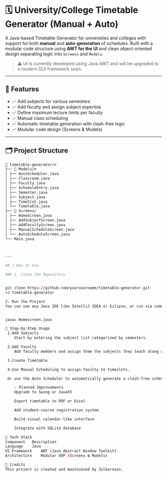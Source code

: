 # 🗓️ University/College Timetable Generator (Manual + Auto)

A Java-based Timetable Generator for universities and colleges with support for both **manual** and **auto-generation** of schedules. Built with a modular code structure using **AWT for the UI** and clean object-oriented design separating logic into `Screens` and `Models`.

> ⚠️ UI is currently developed using Java AWT and will be upgraded to a modern GUI framework soon.

---

## 🧩 Features

- ✅ Add subjects for various semesters
- ✅ Add faculty and assign subject expertise
- ✅ Define maximum lecture limits per faculty
- ✅ Manual class scheduling
- ✅ Automatic timetable generation with clash-free logic
- ✅ Modular code design (Screens & Models)

---

## 🗂️ Project Structure
```bash
📁 timetable-generator/n
├── 📁 Models/n
│ ├── AutoScheduler.java
│ ├── Classroom.java
│ ├── Faculty.java
│ ├── ScheduleEntry.java
│ ├── Semester.java
│ ├── Subject.java
│ ├── TimeSlot.java
│ └── Timetable.java
├── 📁 Screens/
│ ├── HomeScreen.java
│ ├── AddSubjectScreen.java
│ ├── AddFacultyScreen.java
│ ├── ManualScheduleScreen.java
│ └── AutoScheduleScreen.java
└── Main.java



---

## 🚀 How to Use

### 1. Clone the Repository


git clone https://github.com/yourusername/timetable-generator.git
cd timetable-generator

2. Run the Project
You can use any Java IDE like IntelliJ IDEA or Eclipse, or run via command line:


javac Homescreen.java

📌 Step-by-Step Usage
 1.Add Subjects
    Start by entering the subject list categorized by semesters.

 2.Add Faculty
    Add faculty members and assign them the subjects they teach along with max lectures per day.

 3.Create Timetable

 4.Use Manual Scheduling to assign faculty to timeslots.

 Or use the Auto Scheduler to automatically generate a clash-free schedule.

    💡 Planned Improvements
    Upgrade to Swing or JavaFX

    Export timetable to PDF or Excel

    Add student-course registration system

    Build visual calendar-like interface

    Integrate with SQLite database

🧠 Tech Stack
Component	Description
Language	Java
UI Framework	AWT (Java Abstract Window Toolkit)
Architecture	Modular OOP (Screens & Models)

🙌 Credits
This project is created and maintained by Zulkarnain.